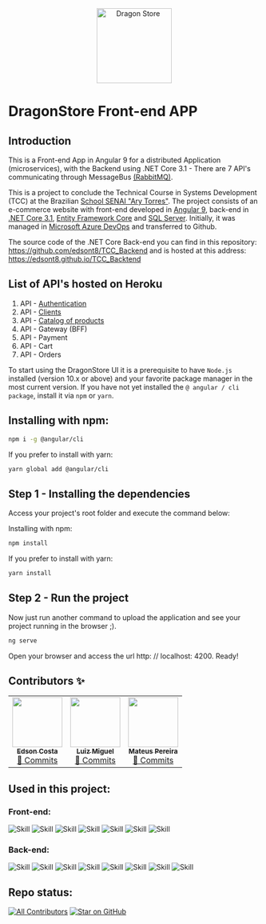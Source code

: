 <div align="center">
    <a href="https://edsont8.github.io/TCC_Frontend">
        <img src="https://edsont8.github.io/TCC_Frontend/assets/logoma3.png" alt="Dragon Store" width="150px" />
    </a>
</div>

# DragonStore Front-end APP

## Introduction 
This is a Front-end App in Angular 9 for a distributed Application (microservices), with the Backend using .NET Core 3.1 - There are 7 API's communicating through MessageBus [(RabbitMQ)](https://www.rabbitmq.com).

This is a project to conclude the Technical Course in Systems Development (TCC) at the Brazilian [School SENAI "Ary Torres"](https://www.sp.senai.br).
The project consists of an e-commerce website with front-end developed in [Angular 9](https://angular.io), back-end in [.NET Core 3.1](https://dotnet.microsoft.com/download/dotnet/3.1), [Entity Framework Core](https://docs.microsoft.com/pt-br/ef/core/) and [SQL Server](https://www.microsoft.com/pt-br/sql-server/sql-server-2019). Initially, it was managed in [Microsoft Azure DevOps](https://azure.microsoft.com/pt-br/services/devops/) and transferred to Github.

The source code of the .NET Core Back-end you can find in this repository: https://github.com/edsont8/TCC_Backend and is hosted at this address: https://edsont8.github.io/TCC_Backtend 

## List of API's hosted on Heroku

1.	API - [Authentication](https://heroku-auth-chat.herokuapp.com/swagger/index.html)
2.	API - [Clients](https://heroku-clients.herokuapp.com/swagger/index.html)
3.	API - [Catalog of products](https://heroku-products.herokuapp.com/swagger/index.html)
4.	API - Gateway (BFF)
5.	API - Payment
6.	API - Cart
7.	API - Orders

To start using the DragonStore UI it is a prerequisite to have ```Node.js``` installed (version 10.x or above) and your favorite package manager in the most current version. If you have not yet installed the ```@ angular / cli package```, install it via ```npm``` or ```yarn```.

## Installing with npm:

```bash
npm i -g @angular/cli
```


If you prefer to install with yarn:

```bash
yarn global add @angular/cli
```

## Step 1 - Installing the dependencies


Access your project's root folder and execute the command below:

Installing with npm:

```bash
npm install
```

If you prefer to install with yarn:

```bash
yarn install
```


## Step 2 - Run the project

Now just run another command to upload the application and see your project running in the browser ;).

```bash
ng serve
```
Open your browser and access the url http: // localhost: 4200. Ready!



## Contributors ✨

<table>    
  <tr>
    <td align="center"><a href="https://github.com/edsont8"><img src="https://avatars1.githubusercontent.com/u/55901214?v=4?s=100" width="100px;"  alt=""/><br /><sub><b>Edson Costa</b></sub></a><br /><a href="https://github.com/edsont8/TCC_Frontend/commits?author=edsont8" title="Documentation">📖 Commits</a></td>
    <td align="center"><a href="https://github.com/miguellz67"><img src="https://avatars1.githubusercontent.com/u/55901848?v=4?s=100" width="100px;" alt=""/><br /><sub><b>Luiz Miguel</b></sub></a><br /><a href="https://github.com/edsont8/TCC_Frontend/commits?author=miguellz67" title="Documentation">📖 Commits</a></td>
    <td align="center"><a href="https://github.com/Pereiracode"><img src="https://avatars2.githubusercontent.com/u/55901172?v=4?s=100" width="100px;" alt=""/><br /><sub><b>Mateus Pereira</b></sub></a><br /><a href="https://github.com/edsont8/TCC_Frontend/commits?author=Pereiracode" title="Documentation">📖 Commits</a></td>
  </tr>
</table>

## Used in this project:

### Front-end:
![Skill](https://img.shields.io/badge/HTML5-E34F26?style=for-the-badge&logo=html5&logoColor=white)
![Skill](https://img.shields.io/badge/CSS3-1572B6?style=for-the-badge&logo=css3&logoColor=white)
![Skill](https://img.shields.io/badge/Node.js-43853D?style=for-the-badge&logo=node.js&logoColor=white)
![Skill](https://img.shields.io/badge/npm-CB3837?style=for-the-badge&logo=npm&logoColor=white)
![Skill](https://img.shields.io/badge/Yarn-2C8EBB?style=for-the-badge&logo=yarn&logoColor=white)
![Skill](https://img.shields.io/badge/Visual_Studio_Code-0078D4?style=for-the-badge&logo=visual%20studio%20code&logoColor=white)
![Skill](https://img.shields.io/badge/Angular-DD0031?style=for-the-badge&logo=angular&logoColor=white)

### Back-end:
![Skill](https://img.shields.io/badge/C%23-239120?style=for-the-badge&logo=c-sharp&logoColor=white)
![Skill](https://img.shields.io/badge/.NET-5C2D91?style=for-the-badge&logo=.net&logoColor=white)
![Skill](https://img.shields.io/badge/Heroku-430098?style=for-the-badge&logo=heroku&logoColor=white)
![Skill](https://img.shields.io/badge/Microsoft_Azure-0089D6?style=for-the-badge&logo=microsoft-azure&logoColor=white)
![Skill](https://img.shields.io/badge/Microsoft_SQL_Server-CC2927?style=for-the-badge&logo=microsoft-sql-server&logoColor=white)
![Skill](https://img.shields.io/badge/Visual_Studio_2019-5C2D91?style=for-the-badge&logo=visual%20studio&logoColor=white)
![Skill](https://img.shields.io/badge/Docker-2CA5E0?style=for-the-badge&logo=docker&logoColor=white)
![Skill](https://img.shields.io/badge/Git-F05032?style=for-the-badge&logo=git&logoColor=white)

## Repo status:
[![All Contributors](https://img.shields.io/badge/Contribuitors-3-orange.svg?style=flat-square)](#contributors-)
[![Star on GitHub](https://img.shields.io/github/stars/edsont8/TCC_Frontend.svg?style=social)](https://github.com/edsont8/TCC_Frontend/stargazers)

